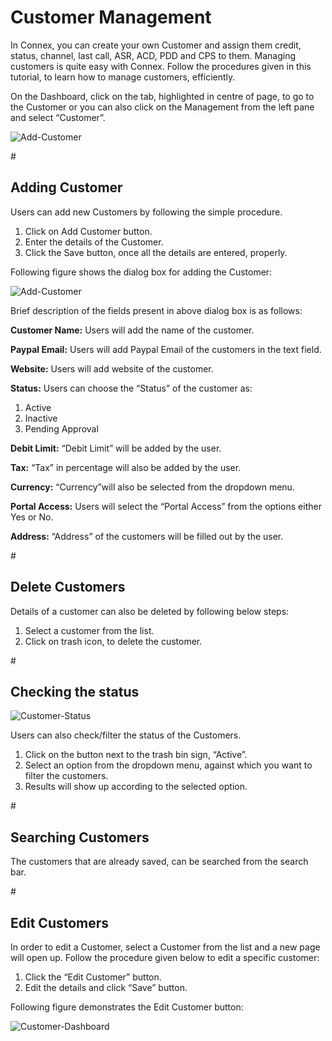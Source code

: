 <h1>Customer Management</h1>

In Connex, you can create your own Customer and assign them credit, status, channel, last call, ASR, ACD, PDD and CPS to them.
Managing customers is quite easy with Connex. Follow the procedures given in this tutorial, to learn how to manage customers, efficiently.

On the Dashboard, click on the tab, highlighted in centre of page, to go to the Customer or you can also click on the Management from the left pane and select “Customer”.

<img src="https://raw.githubusercontent.com/digipigeon/connexcs-user-docs/master/img/customer-dashboard.png" alt="Add-Customer"/>

#<h2>Adding Customer</h2>

Users can add new Customers by following the simple procedure.

1. Click on Add Customer button.
2. Enter the details of the Customer.
3. Click the Save button, once all the details are entered, properly.

Following figure shows the dialog box for adding the Customer:

<img src="https://raw.githubusercontent.com/digipigeon/connexcs-user-docs/master/img/add-customer.png" alt="Add-Customer"/>

Brief description of the fields present in above dialog box is as follows:

<b>Customer Name:</b> Users will add the name of the customer.

<b>Paypal Email:</b> Users will add Paypal Email of the customers in the text field.

<b>Website:</b> Users will add website of the customer.

<b>Status:</b> Users can choose the “Status” of the customer as:

1. Active
2. Inactive
3. Pending Approval

<b>Debit Limit:</b>  “Debit Limit” will be added by the user.

<b>Tax:</b>  “Tax” in percentage will also be added by the user.

<b>Currency:</b>  “Currency”will also be selected from the dropdown menu.

<b>Portal Access:</b>  Users will select the “Portal Access” from the options either Yes or No.

<b>Address:</b>  “Address” of the customers will be filled out by the user. 

#<h2>Delete Customers</h2>

Details of a customer can also be deleted by following below steps:

1. Select a customer from the list.
2. Click on trash icon, to delete the customer.

#<h2>Checking the status</h2>

<img src="https://raw.githubusercontent.com/digipigeon/connexcs-user-docs/master/img/customer-status.png" alt="Customer-Status"/>

Users can also check/filter the status of the Customers. 

1.	Click on the button next to the trash bin sign, “Active”.
2.	Select an option from the dropdown menu, against which you want to filter the customers.
3.	Results will show up according to the selected option.

#<h2>Searching Customers</h2>

The customers that are already saved, can be searched from the search bar.

#<h2>Edit Customers</h2>

In order to edit a Customer, select a Customer from the list and a new page will open up. Follow the procedure given below to edit a specific customer:

1.	Click the “Edit Customer” button.
2.	Edit the details and click “Save” button.

Following figure demonstrates the Edit Customer button:

<img src="https://raw.githubusercontent.com/digipigeon/connexcs-user-docs/master/img/customer-dashboard.png" alt="Customer-Dashboard"/>
